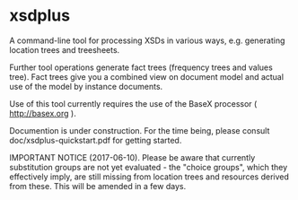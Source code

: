 # xsdplus
A command-line tool for processing XSDs in various ways, e.g. generating location trees and treesheets.

Further tool operations generate fact trees (frequency trees and values tree). Fact trees give you a combined view on document model and actual use of the model by instance documents.

Use of this tool currently requires the use of the BaseX processor ( http://basex.org ).

Documention is under construction. For the time being, please consult doc/xsdplus-quickstart.pdf for getting started.

IMPORTANT NOTICE (2017-06-10). Please be aware that currently substitution groups are not yet evaluated - the "choice groups", which they effectively imply, are still missing from location trees and resources derived from these. This will be amended in a few days.